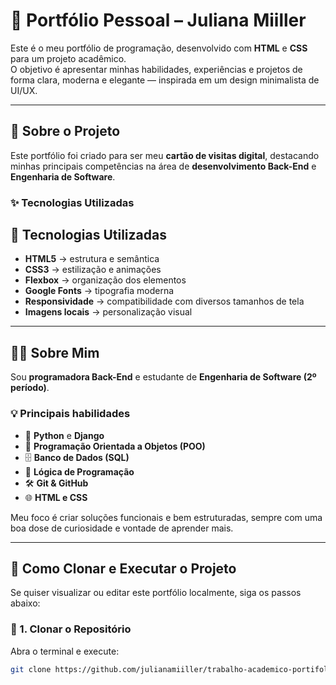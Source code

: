 # 💼 Portfólio Pessoal – Juliana Miiller

Este é o meu portfólio de programação, desenvolvido com **HTML** e **CSS** para um projeto acadêmico.  
O objetivo é apresentar minhas habilidades, experiências e projetos de forma clara, moderna e elegante — inspirada em um design minimalista de UI/UX.

---

## 🚀 Sobre o Projeto

Este portfólio foi criado para ser meu **cartão de visitas digital**, destacando minhas principais competências na área de **desenvolvimento Back-End** e **Engenharia de Software**.

### ✨ Tecnologias Utilizadas

## 🧩 Tecnologias Utilizadas

- **HTML5** → estrutura e semântica  
- **CSS3** → estilização e animações  
- **Flexbox** → organização dos elementos  
- **Google Fonts** → tipografia moderna  
- **Responsividade** → compatibilidade com diversos tamanhos de tela  
- **Imagens locais** → personalização visual 
---

## 👩‍💻 Sobre Mim

Sou **programadora Back-End** e estudante de **Engenharia de Software (2º período)**. 

### 💡 Principais habilidades

- 🐍 **Python** e **Django**  
- 🧩 **Programação Orientada a Objetos (POO)**  
- 🗄️ **Banco de Dados (SQL)**  
- 🧠 **Lógica de Programação**  
- 🛠️ **Git & GitHub**  
- 🌐 **HTML e CSS**

Meu foco é criar soluções funcionais e bem estruturadas, sempre com uma boa dose de curiosidade e vontade de aprender mais.

---

## 🧩 Como Clonar e Executar o Projeto

Se quiser visualizar ou editar este portfólio localmente, siga os passos abaixo:

### 🔹 1. Clonar o Repositório

Abra o terminal e execute:

```bash
git clone https://github.com/julianamiiller/trabalho-academico-portifolio.git

